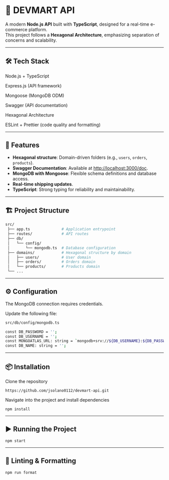 # 🛒 DEVMART API  

A modern **Node.js API** built with **TypeScript**, designed for a real-time e-commerce platform.  
This project follows a **Hexagonal Architecture**, emphasizing separation of concerns and scalability.  

---

## 🛠️ Tech Stack

Node.js + TypeScript

Express.js (API framework)

Mongoose (MongoDB ODM)

Swagger (API documentation)

Hexagonal Architecture

ESLint + Prettier (code quality and formatting)

---

## 🚀 Features  
- **Hexagonal structure**: Domain-driven folders (e.g., `users`, `orders`, `products`).  
- **Swagger Documentation**: Available at [http://localhost:3000/doc](http://localhost:3000/doc).  
- **MongoDB with Mongoose**: Flexible schema definitions and database access.  
- **Real-time shipping updates**.  
- **TypeScript**: Strong typing for reliability and maintainability.  

---

## 🏗️ Project Structure  

```bash
src/
 ├── app.ts              # Application entrypoint
 ├── routes/             # API routes
 ├── db/
 │   └── config/
 │       └── mongodb.ts  # Database configuration
 ├── domains/            # Hexagonal structure by domain
 │   ├── users/          # User domain
 │   ├── orders/         # Orders domain
 │   └── products/       # Products domain
 └── ...
```
---

## ⚙️ Configuration

The MongoDB connection requires credentials.

Update the following file:

```bash
src/db/config/mongodb.ts
```
```bash
const DB_PASSWORD = '';
const DB_USERNAME = '';
const MONGOATLAS_URL: string = `mongodb+srv://${DB_USERNAME}:${DB_PASSWORD}@cluster0.bbdjdbp.mongodb.net/?retryWrites=true&w=majority&appName=Cluster0`;
const DB_NAME: string = '';
```

---

## 📦 Installation

Clone the repository
```
https://github.com/jsolano0112/devmart-api.git
```
Navigate into the project and install dependencies
```
npm install
```

---
## ▶️ Running the Project

```
npm start
```
---
## 🧹 Linting & Formatting
```
npm run format
```
